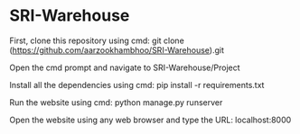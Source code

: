 ﻿# SRI-Warehouse

 First, clone this repository using cmd: git clone (https://github.com/aarzookhambhoo/SRI-Warehouse).git

Open the cmd prompt and navigate to SRI-Warehouse/Project

Install all the dependencies using cmd: pip install -r requirements.txt

Run the website using cmd: python manage.py runserver

Open the website using any web browser and type the URL: localhost:8000
